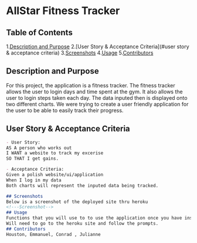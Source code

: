 
# AllStar Fitness Tracker
## Table of Contents
1.[Description and Purpose](#description)
2.[User Story & Acceptance Criteria](#user story & acceptance criteria)
3.[Screenshots](#screenshots)
4.[Usage](#usage)
5.[Contributors](#contributors)
## Description and Purpose
For this project, the application is a fitness tracker. The fitness tracker allows the user to login days and time spent at the gym. It also allows the user to login steps taken each day. The data inputed then is displayed onto two different charts. 
We were trying to create a user friendly application for the user to be able to easily track their progress.
## User Story & Acceptance Criteria

```md
- User Story:
AS A person who works out
I WANT a website to track my excerise
SO THAT I get gains.

- Acceptance Criteria:
Given a polish website/ui/application
When I log in my data
Both charts will represent the inputed data being tracked.

## Screenshots
Below is a screenshot of the deployed site thru heroku
<!---Screenshot-->
## Usage
Functions that you will use to to use the application once you have installed it:
Will need to go to the heroku site and follow the prompts.
## Contributors
Houston, Emmanuel, Conrad , Julianne 

    
